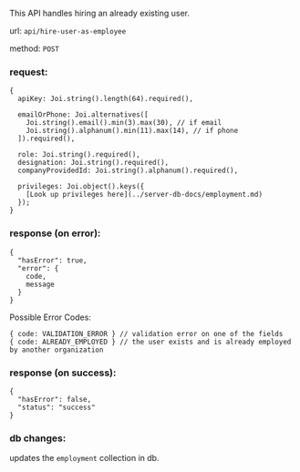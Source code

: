 This API handles hiring an already existing user.

url: `api/hire-user-as-employee`

method: `POST`

### request: 
```
{
  apiKey: Joi.string().length(64).required(),

  emailOrPhone: Joi.alternatives([
    Joi.string().email().min(3).max(30), // if email
    Joi.string().alphanum().min(11).max(14), // if phone
  ]).required(),

  role: Joi.string().required(),
  designation: Joi.string().required(),
  companyProvidedId: Joi.string().alphanum().required(),
  
  privileges: Joi.object().keys({
    [Look up privileges here](../server-db-docs/employment.md)
  });
}
```

### response (on error):
```
{
  "hasError": true,
  "error": {
    code,
    message
  }
}
```
Possible Error Codes:
```
{ code: VALIDATION_ERROR } // validation error on one of the fields
{ code: ALREADY_EMPLOYED } // the user exists and is already employed by another organization
```

### response (on success):
```
{
  "hasError": false,
  "status": "success"
}
```

### db changes:
updates the `employment` collection in db.